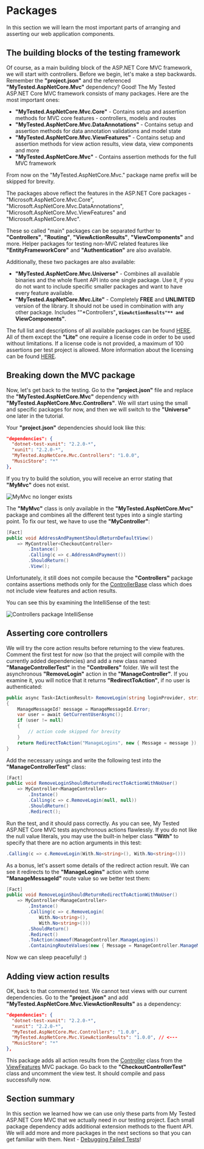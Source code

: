 # Packages

In this section we will learn the most important parts of arranging and asserting our web application components.

## The building blocks of the testing framework

Of course, as a main building block of the ASP.NET Core MVC framework, we will start with controllers. Before we begin, let's make a step backwards. Remember the **"project.json"** and the referenced **"MyTested.AspNetCore.Mvc"** dependency? Good! The My Tested ASP.NET Core MVC framework consists of many packages. Here are the most important ones:

 - **"MyTested.AspNetCore.Mvc.Core"** - Contains setup and assertion methods for MVC core features - controllers, models and routes
 - **"MyTested.AspNetCore.Mvc.DataAnnotations"** - Contains setup and assertion methods for data annotation validations and model state
 - **"MyTested.AspNetCore.Mvc.ViewFeatures"** - Contains setup and assertion methods for view action results, view data, view components and more
 - **"MyTested.AspNetCore.Mvc"** - Contains assertion methods for the full MVC framework 
 
From now on the "MyTested.AspNetCore.Mvc." package name prefix will be skipped for brevity.
 
The packages above reflect the features in the ASP.NET Core packages - "Microsoft.AspNetCore.Mvc.Core", "Microsoft.AspNetCore.Mvc.DataAnnotations", "Microsoft.AspNetCore.Mvc.ViewFeatures" and "Microsoft.AspNetCore.Mvc".

These so called "main" packages can be separated further to **"Controllers"**, **"Routing"**, **"ViewActionResults"**, **"ViewComponents"** and more. Helper packages for testing non-MVC related features like **"EntityFrameworkCore"** and **"Authentication"** are also available.

Additionally, these two packages are also available:

 - **"MyTested.AspNetCore.Mvc.Universe"** - Combines all available binaries and the whole fluent API into one single package. Use it, if you do not want to include specific smaller packages and want to have every feature available.
 - **"MyTested.AspNetCore.Mvc.Lite"** - Completely **FREE** and **UNLIMITED** version of the library. It should not be used in combination with any other package. Includes ""*Controllers"**, `ViewActionResults"** and `ViewComponents"**.

The full list and descriptions of all available packages can be found [HERE](/guide/packages.html). All of them except the **"Lite"** one require a license code in order to be used without limitations. If a license code is not provided, a maximum of 100 assertions per test project is allowed. More information about the licensing can be found [HERE](/guide/licensing.html).

## Breaking down the MVC package

Now, let's get back to the testing. Go to the **"project.json"** file and replace the **"MyTested.AspNetCore.Mvc"** dependency with **"MyTested.AspNetCore.Mvc.Controllers"**. We will start using the small and specific packages for now, and then we will switch to the **"Universe"** one later in the tutorial.

Your **"project.json"** dependencies should look like this:

```json
"dependencies": {
  "dotnet-test-xunit": "2.2.0-*",
  "xunit": "2.2.0-*",
  "MyTested.AspNetCore.Mvc.Controllers": "1.0.0",
  "MusicStore": "*"
},
``` 

If you try to build the solution, you will receive an error stating that **"MyMvc"** does not exist.

<img src="/images/tutorial/mymvcdoesnotexist.jpg" alt="MyMvc no longer exists" />

The **"MyMvc"** class is only available in the **"MyTested.AspNetCore.Mvc"** package and combines all the different test types into a single starting point. To fix our test, we have to use the **"MyController"**:

```c#
[Fact]
public void AddressAndPaymentShouldReturnDefaultView()
    => MyController<CheckoutController>
        .Instance()
        .Calling(c => c.AddressAndPayment())
        .ShouldReturn()
        .View();
```

Unfortunately, it still does not compile because the **"Controllers"** package contains assertions methods only for the [ControllerBase](https://github.com/aspnet/Mvc/blob/dev/src/Microsoft.AspNetCore.Mvc.Core/ControllerBase.cs) class which does not include view features and action results.

You can see this by examining the IntelliSense of the test:

<img src="/images/tutorial/coreintellisense.jpg" alt="Controllers package IntelliSense" />

## Asserting core controllers

We will try the core action results before returning to the view features. Comment the first test for now (so that the project will compile with the currently added dependencies) and add a new class named **"ManageControllerTest"** in the **"Controllers"** folder. We will test the asynchronous **"RemoveLogin"** action in the **"ManageController"**. If you examine it, you will notice that it returns **"RedirectToAction"**, if no user is authenticated:

```c#
public async Task<IActionResult> RemoveLogin(string loginProvider, string providerKey)
{
	ManageMessageId? message = ManageMessageId.Error;
	var user = await GetCurrentUserAsync();
	if (user != null)
	{
		// action code skipped for brevity
	}
	return RedirectToAction("ManageLogins", new { Message = message });
}
```

Add the necessary usings and write the following test into the **"ManageControllerTest"** class:

```c#
[Fact]
public void RemoveLoginShouldReturnRedirectToActionWithNoUser()
    => MyController<ManageController>
        .Instance()
        .Calling(c => c.RemoveLogin(null, null))
        .ShouldReturn()
        .Redirect();
```

Run the test, and it should pass correctly. As you can see, My Tested ASP.NET Core MVC tests asynchronous actions flawlessly. If you do not like the null value literals, you may use the built-in helper class **"With"** to specify that there are no action arguments in this test:

```c#
.Calling(c => c.RemoveLogin(With.No<string>(), With.No<string>()))
```

As a bonus, let's assert some details of the redirect action result. We can see it redirects to the **"ManageLogins"** action with some **"ManageMessageId"** route value so we better test them:

```c#
[Fact]
public void RemoveLoginShouldReturnRedirectToActionWithNoUser()
    => MyController<ManageController>
        .Instance()
        .Calling(c => c.RemoveLogin(
            With.No<string>(),
            With.No<string>()))
        .ShouldReturn()
        .Redirect()
        .ToAction(nameof(ManageController.ManageLogins))
        .ContainingRouteValues(new { Message = ManageController.ManageMessageId.Error });
```

Now we can sleep peacefully! :)

## Adding view action results

OK, back to that commented test. We cannot test views with our current dependencies. Go to the **"project.json"** and add **"MyTested.AspNetCore.Mvc.ViewActionResults"** as a dependency:

```json
"dependencies": {
  "dotnet-test-xunit": "2.2.0-*",
  "xunit": "2.2.0-*",
  "MyTested.AspNetCore.Mvc.Controllers": "1.0.0",
  "MyTested.AspNetCore.Mvc.ViewActionResults": "1.0.0", // <---
  "MusicStore": "*"
},
``` 

This package adds all action results from the [Controller](https://github.com/aspnet/Mvc/blob/dev/src/Microsoft.AspNetCore.Mvc.ViewFeatures/Controller.cs) class from the [ViewFeatures](https://github.com/aspnet/Mvc/tree/dev/src/Microsoft.AspNetCore.Mvc.ViewFeatures) MVC package. Go back to the **"CheckoutControllerTest"** class and uncomment the view test. It should compile and pass successfully now.

## Section summary

In this section we learned how we can use only these parts from My Tested ASP.NET Core MVC that we actually need in our testing project. Each small package dependency adds additional extension methods to the fluent API. We will add more and more packages in the next sections so that you can get familiar with them. Next - [Debugging Failed Tests](/tutorial/debugging.html)!